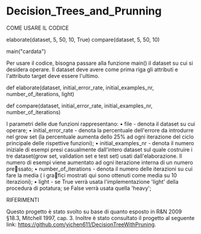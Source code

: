 # Decision_Trees_and_Prunning

COME USARE IL CODICE

   elaborate(dataset, 5, 50, 10, True)
   compare(dataset, 5, 50, 10)


main("cardata")

Per usare il codice, bisogna passare alla funzione main() il dataset su cui si desidera operare. Il dataset deve avere come prima riga gli attributi e l'attributo target deve essere l'ultimo.

def elaborate(dataset, initial_error_rate, initial_examples_nr, number_of_iterations, light)

def compare(dataset, initial_error_rate, initial_examples_nr, number_of_iterations)

I parametri delle due funzioni rappresentano: 
		• file - denota il dataset su cui operare; 
		• initial_error_rate - denota la percentuale dell'errore da introdurre nel grow set (la percentuale aumenta dello 25% ad ogni iterazione del ciclo principale delle rispettive funzioni); 
		• initial_examples_nr - denota il numero iniziale di esempi presi casualmente dall'intero dataset sul quale costruire i tre dataset(grow set, validation set e test set) usati dall'elaborazione. 
		  Il numero di esempi viene aumentato ad ogni iterazione interna di un numero pressato; • number_of_iterations - denota il numero delle iterazioni su cui fare la media ( i grafici mostrati qui sono ottenuti come media su 10 iterazioni); 
		• light - se True verrà usata l'implementazione 'light' della procedura di potatura; se False verrà usata quella 'heavy';



RIFERIMENTI

Questo progetto è stato svolto su base di quanto esposto in R&N 2009 §18.3,  Mitchell 1997, cap. 3. Inoltre è stato consultato il progetto al seguente link: https://github.com/yichen611/DecisionTreeWithPruning.

